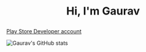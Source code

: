 # <p align="center"> Hi, I'm Gaurav</p>

[Play Store Developer account](https://play.google.com/store/apps/dev?id=5751302584145160415)

![Gaurav's GitHub stats](https://github-readme-stats-435019.el.r.appspot.com/api?username=codegsaini&show=reviews,prs_merged,prs_merged_percentage&show_icons=true&theme=transparent)
